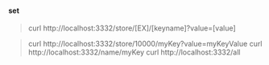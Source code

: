 #### set
>  curl http://localhost:3332/store/[EX]/[keyname]\?value=[value]

> curl http://localhost:3332/store/10000/myKey\?value=myKeyValue
> curl http://localhost:3332/name/myKey
> curl http://localhost:3332/all